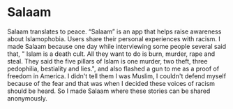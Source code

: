 # Salaam
Salaam translates to peace. “Salaam” is an app that helps raise awareness about Islamophobia. 
Users share their personal experiences with racism. 
I made Salaam because one day while interviewing some people several said that,
" Islam is a death cult. All they want to do is burn, murder, rape and steal. 
They said the five pillars of Islam is one murder, two theft, three pedophilia, bestiality and lies.", 
and also flashed a gun to me as a proof of freedom in America. I didn't tell them I was Muslim, 
I couldn't defend myself because of the fear and that was when I decided these voices of racism should be heard.
So I made Salaam where these stories can be shared anonymously.

